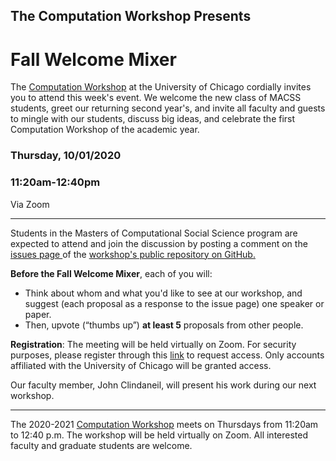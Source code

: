 

## The Computation Workshop Presents

# Fall Welcome Mixer

The [Computation Workshop](https://macss.uchicago.edu/content/computation-workshop) at the University of Chicago cordially invites you to attend this week's event. We welcome the new class of MACSS students, greet our returning second year's, and invite all faculty and guests to mingle with our students, discuss big ideas, and celebrate the first Computation Workshop of the academic year. 

### Thursday, 10/01/2020 
### 11:20am-12:40pm 

Via Zoom

---
Students in the Masters of Computational Social Science program are expected to attend and join the discussion by posting a comment on the <a href="https://github.com/uchicago-computation-workshop/Fall2020/issues/1"> issues page </a> of the <a href="https://github.com/uchicago-computation-workshop"> workshop's public repository on GitHub.</a></p>

**Before the Fall Welcome Mixer**, each of you will:

- Think about whom and what you'd like to see at our workshop, and suggest (each proposal as a response to the issue page) one speaker or paper.
- Then, upvote (“thumbs up”) **at least 5** proposals from other people.

**Registration**: The meeting will be held virtually on Zoom. For security purposes, please register through this [link]( https://uchicago.zoom.us/meeting/register/tJcocu2rqz0tHdwcMfhObnl-5uuyvPRM6Z11) to request access. Only accounts affiliated with the University of Chicago will be granted access.

Our faculty member, John Clindaneil, will present his work during our next workshop.



---

The 2020-2021 [Computation Workshop](https://macss.uchicago.edu/content/computation-workshop) meets on Thursdays from 11:20am to 12:40 p.m. The workshop will be held virtually on Zoom. All interested faculty and graduate students are welcome.</p>



